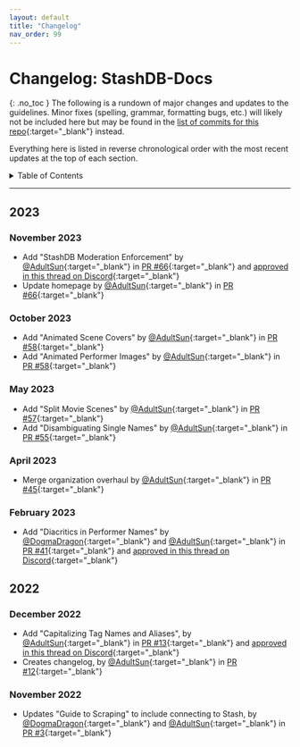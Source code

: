 ```yaml
---
layout: default
title: "Changelog"
nav_order: 99
---
```


# **Changelog: StashDB-Docs**
{: .no_toc }
The following is a rundown of major changes and updates to the guidelines. Minor fixes (spelling, grammar, formatting bugs, etc.) will likely not be included here but may be found in the [list of commits for this repo](https://github.com/stashapp/StashDB-Docs/commits/main){:target="_blank"} instead.

Everything here is listed in reverse chronological order with the most recent updates at the top of each section.

<details markdown="block">
  <summary>
    Table of Contents
  </summary>
  {: .text-delta }
1. TOC
{:toc}
</details>

***

## 2023

### November 2023
- Add "StashDB Moderation Enforcement" by [@AdultSun]{:target="_blank"} in [PR #66]{:target="_blank"} and [approved in this thread on Discord](https://discord.com/channels/559159668438728723/1124860754869366805){:target="_blank"}
- Update homepage by [@AdultSun]{:target="_blank"} in [PR #66]{:target="_blank"}

[PR #66]: https://github.com/stashapp/StashDB-Docs/pull/66

### October 2023
- Add "Animated Scene Covers" by [@AdultSun]{:target="_blank"} in [PR #58]{:target="_blank"}
- Add "Animated Performer Images" by [@AdultSun]{:target="_blank"} in [PR #58]{:target="_blank"}

[PR #58]: https://github.com/stashapp/StashDB-Docs/pull/58

### May 2023
- Add "Split Movie Scenes" by [@AdultSun]{:target="_blank"} in [PR #57]{:target="_blank"}
- Add "Disambiguating Single Names" by [@AdultSun]{:target="_blank"} in [PR #55]{:target="_blank"}

[PR #57]: https://github.com/stashapp/StashDB-Docs/pull/57
[PR #55]: https://github.com/stashapp/StashDB-Docs/pull/55

### April 2023
- Merge organization overhaul by [@AdultSun]{:target="_blank"} in [PR #45]{:target="_blank"}

[PR #45]: https://github.com/stashapp/StashDB-Docs/pull/45

### February 2023
- Add "Diacritics in Performer Names" by [@DogmaDragon]{:target="_blank"} and [@AdultSun]{:target="_blank"} in [PR #41]{:target="_blank"} and [approved in this thread on Discord](https://discord.com/channels/559159668438728723/1076296943996780565){:target="_blank"}

[PR #41]: https://github.com/stashapp/StashDB-Docs/pull/41

## 2022

### December 2022
- Add "Capitalizing Tag Names and Aliases", by [@AdultSun]{:target="_blank"} in [PR #13]{:target="_blank"} and [approved in this thread on Discord](https://discord.com/channels/559159668438728723/1038607732116303943){:target="_blank"}
- Creates changelog, by [@AdultSun]{:target="_blank"} in [PR #12]{:target="_blank"}

[PR #13]: https://github.com/stashapp/StashDB-Docs/pull/13
[PR #12]: https://github.com/stashapp/StashDB-Docs/pull/12

### November 2022
- Updates "Guide to Scraping" to include connecting to Stash, by [@DogmaDragon]{:target="_blank"} and [@AdultSun]{:target="_blank"} in [PR #3]{:target="_blank"}

[PR #3]: https://github.com/stashapp/StashDB-Docs/pull/3

[@AdultSun]: https://github.com/stashapp/StashDB-Docs/commits?author=AdultSun
[@DogmaDragon]: https://github.com/stashapp/StashDB-Docs/commits?author=DogmaDragon
